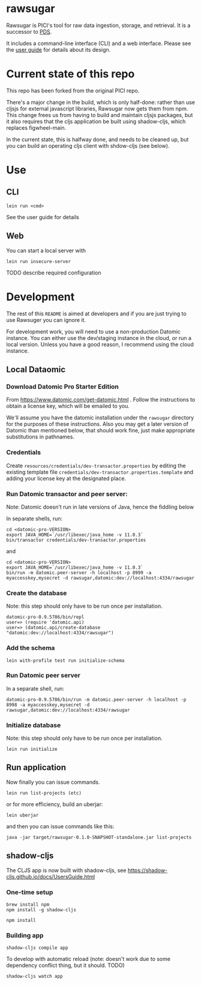 # rawsugar

Rawsugar is PICI՚s tool for raw data ingestion, storage, and retrieval. It is a successor to [PDS](https://github.com/ParkerICI/pici-data-storage).

It includes a command-line interface (CLI) and a web interface. Please see the  [user guide](https://github.com/ParkerICI/rawsugar/blob/master/doc/user-guide.org) for details about its design.

# Current state of this repo

This repo has been forked from the original PICI repo. 

There's a major change in the build, which is only half-done: rather than use cljsjs for external javascript libraries, Rawsugar now gets them from npm. This change frees us from having to build and maintain cljsjs packages, but it also requires that the cljs application be built using shadow-cljs, which replaces figwheel-main.

In the current state, this is halfway done, and needs to be cleaned up, but you can build an operating cljs client with shdow-cljs (see below).

# Use

## CLI

    lein run <cmd> 

See the user guide for details

## Web

You can start a local server with

    lein run insecure-server
	
TODO describe required configuration


# Development 

The rest of this `README` is aimed at developers and if you are just trying to use Rawsuger you can ignore it.

For development work, you will need to use a non-production Datomic instance. You can either use the dev/staging instance in the cloud, or run a local version. Unless you have a good reason, I recommend using the  cloud instance.

## Local Dataomic
	
### Download Datomic Pro Starter Edition

From https://www.datomic.com/get-datomic.html . Follow the instructions to obtain a license key, which will be emailed to you.

We՚ll assume you have the datomic installation under the `rawsugar` directory for the purposes of these instructions. Also you may get a later version of Datomic than mentioned below, that should work fine, just make appropriate substitutions in pathnames.

### Credentials

Create `resources/credentials/dev-transactor.properties` by editing the existing template file  `credentials/dev-transactor.properties.template`  and adding your license key at the designated place.

### Run Datomic transactor and peer server:

Note: Datomic doesn't run in late versions of Java, hence the fiddling below

In separate shells, run:

```
cd <datomic-pro-VERSION>
export JAVA_HOME=`/usr/libexec/java_home -v 11.0.3`
bin/transactor credentials/dev-transactor.properties

```
and

```
cd <datomic-pro-VERSION>
export JAVA_HOME=`/usr/libexec/java_home -v 11.0.3`
bin/run -m datomic.peer-server -h localhost -p 8999 -a myaccesskey,mysecret -d rawsugar,datomic:dev://localhost:4334/rawsugar
```

### Create the database

Note: this step should only have to be run once per installation.

```
datomic-pro-0.9.5786/bin/repl
user=> (require 'datomic.api)
user=> (datomic.api/create-database "datomic:dev://localhost:4334/rawsugar")
```

### Add the schema

```
lein with-profile test run initialize-schema
```


### Run Datomic peer server

In a separate shell, run:
```
datomic-pro-0.9.5786/bin/run -m datomic.peer-server -h localhost -p 8998 -a myaccesskey,mysecret -d rawsugar,datomic:dev://localhost:4334/rawsugar
```

### Initialize database

Note: this step should only have to be run once per installation.

```
lein run initialize
```

## Run application

Now finally you can issue commands.

```
lein run list-projects (etc)
```
or for more efficiency, build an uberjar:
```
lein uberjar

```
and then you can issue commands like this:

```
java -jar target/rawsugar-0.1.0-SNAPSHOT-standalone.jar list-projects

```

## shadow-cljs 

The CLJS app is now built with shadow-cljs, see https://shadow-cljs.github.io/docs/UsersGuide.html

### One-time setup

    brew install npm
	npm install -g shadow-cljs

    npm install

### Building app

    shadow-cljs compile app
	
To develop with automatic reload (note: doesn't work due to some dependency conflict thing, but it should. TODO)

    shadow-cljs watch app


